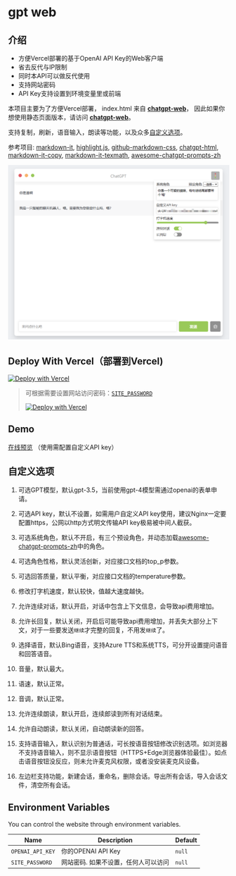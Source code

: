 # gpt web

## 介绍

- 方便Vercel部署的基于OpenAI API Key的Web客户端
- 省去反代与IP限制
- 同时本API可以做反代使用
- 支持网站密码
- API Key支持设置到环境变量里或前端

本项目主要为了方便Vercel部署， index.html 来自 **[chatgpt-web](https://github.com/xqdoo00o/chatgpt-web)**， 因此如果你想使用静态页面版本，请访问 **[chatgpt-web](https://github.com/xqdoo00o/chatgpt-web)**。

支持复制，刷新，语音输入，朗读等功能，以及众多[自定义选项](#自定义选项)。

参考项目: 
[markdown-it](https://github.com/markdown-it/markdown-it), 
[highlight.js](https://github.com/highlightjs/highlight.js), 
[github-markdown-css](https://github.com/sindresorhus/github-markdown-css), 
[chatgpt-html](https://github.com/slippersheepig/chatgpt-html), 
[markdown-it-copy](https://github.com/ReAlign/markdown-it-copy), 
[markdown-it-texmath](https://github.com/goessner/markdown-it-texmath), 
[awesome-chatgpt-prompts-zh](https://github.com/PlexPt/awesome-chatgpt-prompts-zh)

![示例](https://github.com/xqdoo00o/chatgpt-web/blob/master/example.png)

## Deploy With Vercel（部署到Vercel)

[![Deploy with Vercel](https://camo.githubusercontent.com/5e471e99e8e022cf454693e38ec843036ec6301e27ee1e1fa10325b1cb720584/68747470733a2f2f76657263656c2e636f6d2f627574746f6e)](https://vercel.com/new/clone?repository-url=https%3A%2F%2Fgithub.com%2Falitrack%2Fgptweb&env=OPENAI_API_KEY&envDescription=OpenAI%20API%20Key&envLink=https%3A%2F%2Fplatform.openai.com%2Faccount%2Fapi-keys)

> 可根据需要设置网站访问密码：[`SITE_PASSWORD`](https://github.com/alitrack/gptweb#environment-variables)
> 
> [![Deploy with Vercel](https://camo.githubusercontent.com/5e471e99e8e022cf454693e38ec843036ec6301e27ee1e1fa10325b1cb720584/68747470733a2f2f76657263656c2e636f6d2f627574746f6e)](https://vercel.com/new/clone?repository-url=https%3A%2F%2Fgithub.com%2Falitrack%2Fgptweb&env=OPENAI_API_KEY&env=SITE_PASSWORD&envDescription=OpenAI%20API%20Key&envLink=https%3A%2F%2Fplatform.openai.com%2Faccount%2Fapi-keys)
>

## Demo

[在线预览](https://gptweb-theta.vercel.app/) （使用需配置自定义API key）


## 自定义选项

1. 可选GPT模型，默认gpt-3.5，当前使用gpt-4模型需通过openai的表单申请。

2. 可选API key，默认不设置，如需用户自定义API key使用，建议Nginx一定要配置https，公网以http方式明文传输API key极易被中间人截获。

3. 可选系统角色，默认不开启，有三个预设角色，并动态加载[awesome-chatgpt-prompts-zh](https://github.com/PlexPt/awesome-chatgpt-prompts-zh)中的角色。

4. 可选角色性格，默认灵活创新，对应接口文档的top_p参数。

5. 可选回答质量，默认平衡，对应接口文档的temperature参数。

6. 修改打字机速度，默认较快，值越大速度越快。

7. 允许连续对话，默认开启，对话中包含上下文信息，会导致api费用增加。

8. 允许长回复，默认关闭，开启后可能导致api费用增加，并丢失大部分上下文，对于一些要发送`继续`才完整的回复，不用发`继续`了。

9. 选择语音，默认Bing语音，支持Azure TTS和系统TTS，可分开设置提问语音和回答语音。

10. 音量，默认最大。

11. 语速，默认正常。

12. 音调，默认正常。

13. 允许连续朗读，默认开启，连续郎读到所有对话结束。

14. 允许自动朗读，默认关闭，自动朗读新的回答。

15. 支持语音输入，默认识别为普通话，可长按语音按钮修改识别选项。如浏览器不支持语音输入，则不显示语音按钮（HTTPS+Edge浏览器体验最佳）。如点击语音按钮没反应，则未允许麦克风权限，或者没安装麦克风设备。

16. 左边栏支持功能，新建会话，重命名，删除会话。导出所有会话，导入会话文件，清空所有会话。

## Environment Variables

You can control the website through environment variables.

| Name | Description | Default |
| --- | --- | --- |
| `OPENAI_API_KEY` | 你的OPENAI API Key | `null` |
| `SITE_PASSWORD` | 网站密码. 如果不设置，任何人可以访问 | `null` |
